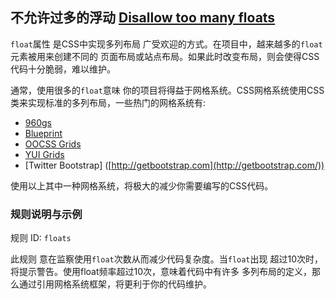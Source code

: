 ## 不允许过多的浮动 [Disallow too many floats](https://github.com/CSSLint/csslint/wiki/Disallow-too-many-floats)

`float`属性 是CSS中实现多列布局 广受欢迎的方式。在项目中，越来越多的`float`元素被用来创建不同的 页面布局或站点布局。如果此时改变布局，则会使得CSS代码十分脆弱，难以维护。

通常，使用很多的`float`意味 你的项目将得益于网格系统。CSS网格系统使用CSS类来实现标准的多列布局，一些热门的网格系统有:

- [960gs](http://960.gs/)
- [Blueprint](http://blueprintcss.org/)
- [OOCSS Grids](http://github.com/stubbornella/oocss/)
- [YUI Grids](http://yuilibrary.com/yui/docs/cssgrids/)
- [Twitter Bootstrap] ([http://getbootstrap.com](http://getbootstrap.com/))

使用以上其中一种网格系统，将极大的减少你需要编写的CSS代码。

### 规则说明与示例

规则 ID: `floats`

此规则 意在监察使用`float`次数从而减少代码复杂度。当`float`出现 超过10次时，将提示警告。使用float频率超过10次，意味着代码中有许多 多列布局的定义，那么通过引用网格系统框架，将更利于你的代码维护。